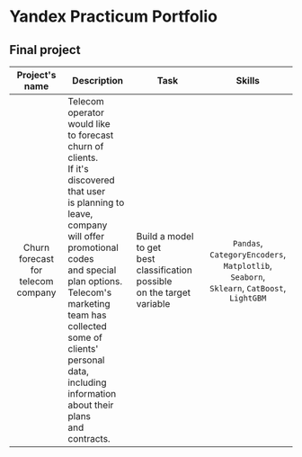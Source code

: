 # Yandex Practicum Portfolio

## Final project


| Project's name | Description | Task | Skills |
| :----:|  ---- |  ---- |  :----: |
| Churn forecast<br/>for telecom company | Telecom operator would like <br/>to forecast churn of clients.<br/> If it's discovered that user<br/> is planning to leave, company<br/> will offer promotional codes<br/> and special plan options.<br/> Telecom's marketing team has<br/> collected some of clients'<br/> personal data, including<br/> information about their plans<br/> and contracts. | Build a model to get<br/> best classification possible<br/> on the target variable | `Pandas`, `СategoryEncoders`,<br/> `Matplotlib`, `Seaborn`,<br/> `Sklearn`, `CatBoost`, `LightGBM`
